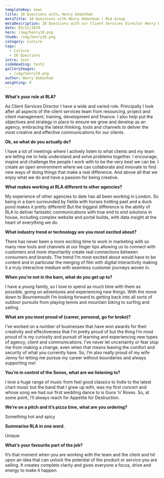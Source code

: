```yaml
---
templateKey: news
title: 10 Questions with… Henry Debenham
metaTitle: 10 Questions with Henry Debenham | RLA Group
metaDescription: 10 Questions with our Client Services Director Henry Debenham
date: 03/21/2019
hero: /img/henry10.png
thumb: /img/henry10.png
category: Culture
tags:
  - Culture
  - 10 Questions
intro: test
sideHeading: test2
galleryImages:
  - /img/henry10.png
author: Henry Debenham
weighting: 0
---
```

**What’s your role at RLA?**

As Client Services Director I have a wide and varied role. Principally I look after all aspects of the client services team from resourcing, project and client management, training, development and finance. I also help put the objectives and strategy in place to ensure we grow and develop as an agency, embracing the latest thinking, tools and channels to deliver the most creative and effective communications for our clients.

**Ok, so what do you actually do?**

I have a lot of meetings where I actively listen to what clients and my team are telling me to help understand and solve problems together. I encourage, inspire and challenge the people I work with to be the very best we can be. I create an open environment where we can collaborate and innovate to find new ways of doing things that make a real difference. And above all that we enjoy what we do and have a passion for being creative. 

**What makes working at RLA different to other agencies?**

My experience of other agencies to date has all been working in London. So being in a barn surrounded by fields with horses trotting past and a duck pond makes it pretty different! But the biggest difference is the ability of RLA to deliver fantastic communications with true end to end solutions in house, including complex website and portal builds, with data insight at the heart of everything we do.

**What industry trend or technology are you most excited about?**

There has never been a more exciting time to work in marketing with so many new tools and channels at our finger tips allowing us to connect with customers and more importantly create real connections between consumers and brands. The trend I’m most excited about would have to be content and in particular the merging of film with digital interactivity making it a truly interactive medium with seamless customer journeys woven in. 

**When you’re not in the barn, what do you get up to?**

I have a young family, so I love to spend as much time with them as possible, going on adventures and experiencing new things. With the move down to Bournemouth I’m looking forward to getting back into all sorts of outdoor pursuits from playing tennis and mountain biking to surfing and sailing.

**What are you most proud of (career, personal, go for broke)?**

I’ve worked on a number of businesses that have won awards for their creativity and effectiveness that I’m pretty proud of but the thing I’m most proud of is my curiosity and pursuit of learning and experiencing new types of agency, client and communications. I’ve never let uncertainty or fear stop me from making a change, even when that means leaving the comfort and security of what you currently have. So, I’m also really proud of my wife Jenny for letting me pursue my career without boundaries and always supporting me!

**You’re in control of the Sonos, what are we listening to?**

I love a huge range of music from feel good classics to Indie to the latest chart music but the band that I grew up with, was my first concert and whose song we had our first wedding dance to is Guns ‘n’ Roses. So, at some point, I’ll always reach for Appetite for Destruction.

**We’re on a pitch and it’s pizza time, what are you ordering?**

Something hot and spicy

**Summarise RLA in one word.**

Unique

**What’s your favourite part of the job?**

It’s that moment when you are working with the team and the client and hit upon an idea that can unlock the potential of the product or service you are selling. It creates complete clarity and gives everyone a focus, drive and energy to make it happen.
